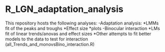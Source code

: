 # R_LGN_adaptation_analysis

This repository hosts the following analyses:
-Adaptation analysis:
*LMMs fit of the peaks and troughs
*Effect size
*plots
-Binocular interaction
*LMs fit of linear trends/anovas and effect sizes
*Other attempts to fit better models to the data to test for interaction (all_Trends_and_monovsBino_interaction.R)
